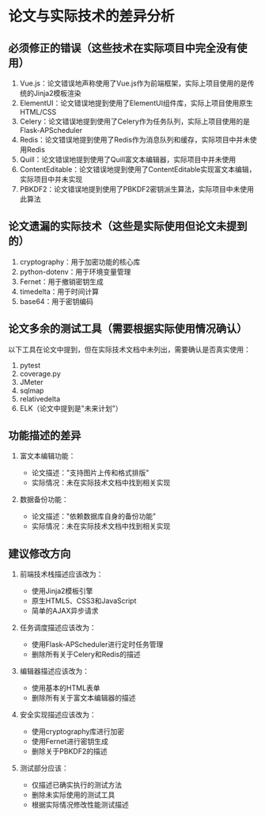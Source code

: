 # 论文与实际技术的差异分析

## 必须修正的错误（这些技术在实际项目中完全没有使用）

1. Vue.js：论文错误地声称使用了Vue.js作为前端框架，实际上项目使用的是传统的Jinja2模板渲染
2. ElementUI：论文错误地提到使用了ElementUI组件库，实际上项目使用原生HTML/CSS
3. Celery：论文错误地提到使用了Celery作为任务队列，实际上项目使用的是Flask-APScheduler
4. Redis：论文错误地提到使用了Redis作为消息队列和缓存，实际项目中并未使用Redis
5. Quill：论文错误地提到使用了Quill富文本编辑器，实际项目中并未使用
6. ContentEditable：论文错误地提到使用了ContentEditable实现富文本编辑，实际项目中并未实现
7. PBKDF2：论文错误地提到使用了PBKDF2密钥派生算法，实际项目中未使用此算法

## 论文遗漏的实际技术（这些是实际使用但论文未提到的）

1. cryptography：用于加密功能的核心库
2. python-dotenv：用于环境变量管理
3. Fernet：用于撤销密钥生成
4. timedelta：用于时间计算
5. base64：用于密钥编码

## 论文多余的测试工具（需要根据实际使用情况确认）

以下工具在论文中提到，但在实际技术文档中未列出，需要确认是否真实使用：
1. pytest
2. coverage.py
3. JMeter
4. sqlmap
5. relativedelta
6. ELK（论文中提到是"未来计划"）

## 功能描述的差异

1. 富文本编辑功能：
   - 论文描述："支持图片上传和格式排版"
   - 实际情况：未在实际技术文档中找到相关实现

2. 数据备份功能：
   - 论文描述："依赖数据库自身的备份功能"
   - 实际情况：未在实际技术文档中找到相关实现

## 建议修改方向

1. 前端技术栈描述应该改为：
   - 使用Jinja2模板引擎
   - 原生HTML5、CSS3和JavaScript
   - 简单的AJAX异步请求

2. 任务调度描述应该改为：
   - 使用Flask-APScheduler进行定时任务管理
   - 删除所有关于Celery和Redis的描述

3. 编辑器描述应该改为：
   - 使用基本的HTML表单
   - 删除所有关于富文本编辑器的描述

4. 安全实现描述应该改为：
   - 使用cryptography库进行加密
   - 使用Fernet进行密钥生成
   - 删除关于PBKDF2的描述

5. 测试部分应该：
   - 仅描述已确实执行的测试方法
   - 删除未实际使用的测试工具
   - 根据实际情况修改性能测试描述
